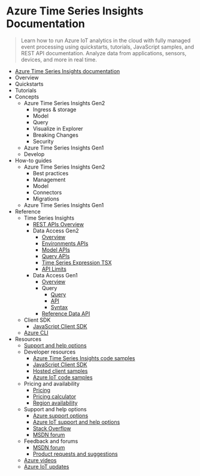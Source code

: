 # Azure Time Series Insights Documentation
> Learn how to run Azure IoT analytics in the cloud with fully managed event processing using quickstarts, tutorials, JavaScript samples, and REST API documentation. Analyze data from applications, sensors, devices, and more in real time.
  - [Azure Time Series Insights documentation](https://learn.microsoft.com/en-us/azure/time-series-insights/)
  - Overview
  - Quickstarts
  - Tutorials
  - Concepts
    - Azure Time Series Insights Gen2
      - Ingress & storage
      - Model
      - Query
      - Visualize in Explorer
      - Breaking Changes
      - Security
    - Azure Time Series Insights Gen1
    - Develop
  - How-to guides
    - Azure Time Series Insights Gen2
      - Best practices
      - Management
      - Model
      - Connectors
      - Migrations
    - Azure Time Series Insights Gen1
  - Reference
    - Time Series Insights
      - [REST APIs Overview](https://learn.microsoft.com/rest/api/time-series-insights/)
      - Data Access Gen2
        - [Overview](https://learn.microsoft.com/rest/api/time-series-insights/reference-data-access-overview)
        - [Environments APIs](https://learn.microsoft.com/rest/api/time-series-insights/reference-environments-apis)
        - [Model APIs](https://learn.microsoft.com/rest/api/time-series-insights/reference-model-apis)
        - [Query APIs](https://learn.microsoft.com/rest/api/time-series-insights/reference-query-apis)
        - [Time Series Expression TSX](https://learn.microsoft.com/rest/api/time-series-insights/reference-time-series-expression-syntax)
        - [API Limits](https://learn.microsoft.com/rest/api/time-series-insights/reference-api-limits)
      - Data Access Gen1
        - [Overview](https://learn.microsoft.com/rest/api/time-series-insights/gen1)
        - Query
          - [Query](https://learn.microsoft.com/rest/api/time-series-insights/gen1-query)
          - [API](https://learn.microsoft.com/rest/api/time-series-insights/gen1-query-api)
          - [Syntax](https://learn.microsoft.com/rest/api/time-series-insights/gen1-query-syntax)
        - [Reference Data API](https://learn.microsoft.com/rest/api/time-series-insights/gen1-reference-data-api)
    - Client SDK
      - [JavaScript Client SDK](https://github.com/microsoft/tsiclient/blob/master/docs/API)
    - [Azure CLI](https://learn.microsoft.com/cli/azure/tsi)
  - Resources
    - [Support and help options](https://learn.microsoft.com/en-us/azure/iot/iot-support-help?toc=/azure/time-series-insights/toc.json&bc=/azure/time-series-insights/breadcrumb/toc.json)
    - Developer resources
      - [Azure Time Series Insights code samples](https://github.com/Azure-Samples/Azure-Time-Series-Insights/)
      - [JavaScript Client SDK](https://github.com/Microsoft/tsiclient)
      - [Hosted client samples](https://github.com/microsoft/tsiclient)
      - [Azure IoT code samples](https://learn.microsoft.com/samples/browse/?term=iot)
    - Pricing and availability
      - [Pricing](https://azure.microsoft.com/pricing/details/time-series-insights/)
      - [Pricing calculator](https://azure.microsoft.com/pricing/calculator/)
      - [Region availability](https://azure.microsoft.com/regions/services/)
    - Support and help options
      - [Azure support options](https://azure.microsoft.com/support/options/)
      - [Azure IoT support and help options](https://learn.microsoft.com/en-us/azure/iot/iot-support-help)
      - [Stack Overflow](https://stackoverflow.com/questions/tagged/azure-timeseries-insights)
      - [MSDN forum](https://social.msdn.microsoft.com/Forums/home?forum=AzureTimeSeriesInsights)
    - Feedback and forums
      - [MSDN forum](https://social.msdn.microsoft.com/Forums/home?forum=AzureTimeSeriesInsights)
      - [Product requests and suggestions](https://feedback.azure.com/d365community/forum/873d6d1c-0c25-ec11-b6e6-000d3a4f07b8)
    - [Azure videos](https://learn.microsoft.com/shows/azure/microsoft-azure-time-series-insights-overview)
    - [Azure IoT updates](https://azure.microsoft.com/updates/?category=iot)
